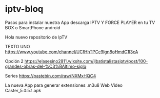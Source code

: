 # iptv-bloq

Pasos para instalar nuestra App descarga IPTV Y FORCE PLAYER en tu TV BOX o SmartPhone android



Hola nuevo repositorio de IpTV

TEXTO UNO
https://www.youtube.com/channel/UCfHhTPCc9lgn8oHmdC1l3cA

Opción 2
https://elasesino2811.wixsite.com/jlbatistalistasiptv/post/100-grandes-obras-del-%C3%BAltimo-siglo

Series 
https://pastebin.com/raw/NXMxHQC4


La nueva App para generar extensiones .m3u8
Web Video Caster_5.0.5.1.apk
